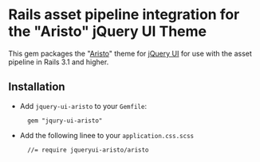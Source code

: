 # Rails asset pipeline integration for the "Aristo" jQuery UI Theme

This gem packages the "[Aristo](https://github.com/taitems/Aristo-jQuery-UI-Theme)" theme for [jQuery UI](http://www.jqueryui.com) for use with the asset pipeline in Rails 3.1 and higher.

## Installation

* Add `jquery-ui-aristo` to your `Gemfile`:
    
        gem "jqury-ui-aristo"

* Add the following linee to your `application.css.scss`

        //= require jqueryui-aristo/aristo
